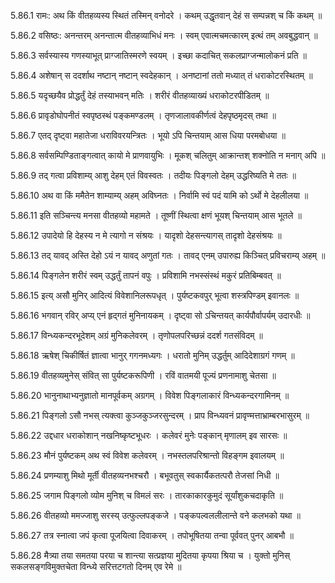 5.86.1
रामः:
अथ किं वीतहव्यस्य स्थितं तस्मिन् वनोदरे ।
कथम् उद्धृतवान् देहं स सम्पन्नश् च किं कथम् ॥


5.86.2
वसिष्ठः:
अनन्तरम् अनन्तात्म वीतहव्याभिधं मनः ।
स्वम् एवात्मचमत्कारम् इत्थं तम् अवबुद्धवान् ॥


5.86.3
सर्वस्यास्य गणस्याभूत् प्राग्जातिस्मरणे स्वयम् ।
इच्छा कदाचित् सकलप्राग्जन्मालोकनं प्रति ॥


5.86.4
अशेषान् स ददर्शाथ नष्टान् नष्टान् स्वदेहकान् ।
अनष्टानां ततो मध्यात् तं धराकोटरस्थितम् ॥


5.86.5
यदृच्छयैव प्रोद्धर्तुं देहं तस्याभवन् मतिः ।
शरीरं वीतहव्याख्यं धराकोटरपीडितम् ॥


5.86.6
प्रावृडोघोपनीतं स्वपृष्ठस्थं पङ्कमण्डलम् ।
तृणजालावकीर्णत्वं देहपृष्ठमृदस् तथा ॥


5.86.7
एतद् दृष्ट्वा महातेजा धराविवरयन्त्रितः ।
भूयो ऽपि चिन्तयाम् आस धिया परमबोधया ॥


5.86.8
सर्वसम्पिण्डिताङ्गत्वात् कायो मे प्राणवायुभिः ।
मूकश् चलितुम् आक्रान्तश् शक्नोति न मनाग् अपि ॥


5.86.9
तद् गत्वा प्रविशाम्य् आशु देहम् एतं विवस्वतः ।
तदीयः पिङ्गलो देहम् उद्धरिष्यति मे ततः ॥


5.86.10
अथ वा किं ममैतेन शाम्याम्य् अहम् अविघ्नतः ।
निर्वामि स्वं पदं यामि को ऽर्थो मे देहलीलया ॥


5.86.11
इति सञ्चिन्त्य मनसा वीतहव्यो महामते ।
तूष्णीं स्थित्वा क्षणं भूयश् चिन्तयाम् आस भूतले ॥


5.86.12
उपादेयो हि देहस्य न मे त्यागो न संश्रयः ।
यादृशो देहसन्त्यागस् तादृशो देहसंश्रयः ॥


5.86.13
तद् यावद् अस्ति देहो ऽयं न यावद् अणुतां गतः ।
तावद् एनम् उपारुह्य किञ्चित् प्रविचराम्य् अहम् ॥


5.86.14
पिङ्गलेन शरीरं स्वम् उद्धर्तुं तापनं वपुः ।
प्रविशामि नभस्संस्थं मकुरं प्रतिबिम्बवत् ॥


5.86.15
इत्य् असौ मुनिर् आदित्यं विवेशानिलरूपधृत् ।
पुर्यष्टकवपुर् भूत्वा शस्त्रपिण्डम् इवानलः ॥


5.86.16
भगवान् रविर् अप्य् एनं हृद्गतं मुनिनायकम् ।
दृष्ट्वा सो ऽचिन्तयत् कार्यपौर्वापर्यम् उदारधीः ॥


5.86.17
विन्ध्यकन्दरभूदेशम् अग्रं मुनिकलेवरम् ।
तृणोपलपरिच्छन्नं ददर्श गतसंविदम् ॥


5.86.18
ऋषेश् चिकीर्षितं ज्ञात्वा भानुर् गगनमध्यगः ।
धरातो मुनिम् उद्धर्तुम् आदिदेशाग्रगं गणम् ॥


5.86.19
वीतहव्यमुनेस् संवित् सा पुर्यष्टकरूपिणी ।
रविं वातमयी पूज्यं प्रणनामाशु चेतसा ॥


5.86.20
भानुनाथाभ्यनुज्ञातो मानपूर्वकम् अग्रगम् ।
विवेश पिङ्गलाकारं विन्ध्यकन्दरगामिनम् ॥


5.86.21
पिङ्गलो ऽसौ नभस् त्यक्त्वा कुञ्जकुञ्जरसुन्दरम् ।
प्राप विन्ध्यवनं प्रावृण्मत्ताभ्राम्बरभासुरम् ॥


5.86.22
उद्दधार धराकोशान् नखनिष्कृष्टभूधरः ।
कलेवरं मुनेः पङ्कान् मृणालम् इव सारसः ॥


5.86.23
मौनं पुर्यष्टकम् अथ स्वं विवेश कलेवरम् ।
नभस्तलपरिश्रान्तो विहङ्गम इवालयम् ॥


5.86.24
प्रणम्याशु मिथो मूर्ती वीतहव्यनभश्चरौ ।
बभूवतुस् स्वकार्यैकतत्परौ तेजसां निधी ॥


5.86.25
जगाम पिङ्गलो व्योम मुनिश् च विमलं सरः ।
तारकाकारकुमुदं सूर्यांशुकचदाकृति ॥


5.86.26
वीतहव्यो ममज्जाशु सरस्य् उत्फुल्लपङ्कजे ।
पङ्कपल्वललीलान्ते वने कलभको यथा ॥


5.86.27
तत्र स्नात्वा जपं कृत्वा पूजयित्वा दिवाकरम् ।
तपोभूषितया तन्वा पूर्ववत् पुनर् आबभौ ॥


5.86.28
मैत्र्या तया समतया परया च शान्त्या सत्प्रज्ञया मुदितया कृपया श्रिया च ।
युक्तो मुनिस् सकलसङ्गविमुक्तचेता विन्ध्ये सरित्तटगतो दिनम् एव रेमे ॥

